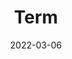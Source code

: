 ---
title: "Term"
date: 2022-03-06
layout: "term"
slug: "term"
readingTime: false
menu:
    main:
        weight: 2
        params: 
            icon: date
---